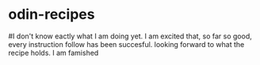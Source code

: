 # odin-recipes
#I don't know eactly what I am doing yet. I am excited that, so far so good, every instruction follow has been succesful. looking forward to what the recipe holds. I am famished
